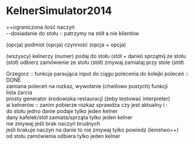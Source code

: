 KelnerSimulator2014
===================

++ograniczona ilość naczyń  
--dosiadanie do stołu :: patrzymy na stół a nie klientów

(opcja) podmiot (opcja) czynność (opcja + opcja)

(wszyscy) kelnerzy (numer) podaj do stołu (stół + danie)
                           sprzątnij ze stołu (stół)
                           odbierz zamówienie ze stołu (stół)
                           zmywaj
                           zamiataj przy stole (stół)

Grzegorz :: funkcja parsująca input do ciągu polecenia do kolejki poleceń :: DONE  
            zamiana poleceń na rozkaz, wywołanie (chwilowo pustych) funkcji  
            lista żarcia  
            prosty generator środowiska restauracji (żeby testować interpreter)  
            ai kelnerów ::  zanim pobierze rozkaz sprawdza czy jest aktualny i :  
                            do stołu jedno danie podaje tylko jeden kelner  
                            dany kafelek/stół zamiata/sprząta tylko jeden kelner  
                            nie zmywaj jeśli brak naczyń brudnych  
                            jeśli brakuje naczyn na danie to nie zmywaj tylko powiedz (lenistwo++)  
                            od stołu zamówienia odbiera tylko jeden kelner  
